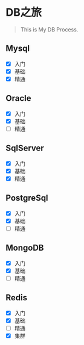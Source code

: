 # DB之旅

> This is My DB Process.

## Mysql
  - [x] 入门
  - [x] 基础
  - [x] 精通
  
## Oracle
  - [x] 入门
  - [x] 基础
  - [ ] 精通
  
## SqlServer
  - [x] 入门
  - [x] 基础
  - [x] 精通
  
## PostgreSql
  - [x] 入门
  - [x] 基础
  - [ ] 精通
  
## MongoDB
  - [x] 入门
  - [x] 基础
  - [ ] 精通
  
## Redis
  - [x] 入门
  - [x] 基础
  - [ ] 精通
  - [x] 集群
